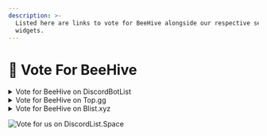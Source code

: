 ```yaml
---
description: >-
  Listed here are links to vote for BeeHive alongside our respective server
  widgets.
---
```


# 📒 Vote For BeeHive

<details>

<summary>Vote for BeeHive on DiscordBotList</summary>

[![](https://discordbotlist.com/api/v1/bots/878370684542263337/widget)](https://discordbotlist.com/bots/878370684542263337)

[Please click here to vote for us. You may vote once every 12 hours. ](https://discordbotlist.com/bots/beehive/upvote)

</details>

<details>

<summary>Vote for BeeHive on Top.gg</summary>

[![](https://top.gg/api/widget/878370684542263337.svg)](https://top.gg/bot/878370684542263337)

``[`Please click here to upvote us on Top.gg`](https://top.gg/bot/878370684542263337/vote)``

</details>

<details>

<summary>Vote for BeeHive on Blist.xyz</summary>

[![](https://blist.xyz/api/v2/bot/878370684542263337/widget)](https://blist.xyz/bot/878370684542263337)

[Please click here to vote for us on Blist.xyz](https://blist.xyz/bot/878370684542263337/)

</details>

![Vote for us on DiscordList.Space](https://api.discordlist.space/v2/bots/878370684542263337/widget?background=ffd700\&radius=32)

